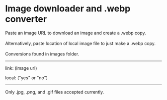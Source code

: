 <h1>Image downloader and .webp converter</h1>
Paste an image URL to download an image and create a .webp copy.
<br><br>
Alternatively, paste location of local image file to just make a .webp copy.
<br><br>
Conversions found in images folder.
<hr>
link: (image url)

local: ("yes" or "no")
<hr>

Only .jpg, .png, and .gif files accepted currently.
